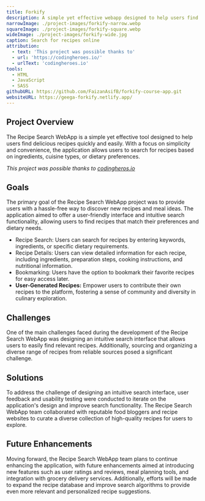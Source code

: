 ```yaml
---
title: Forkify
description: A simple yet effective webapp designed to help users find delicious recipes quickly and easily. With an intuitive design the application allows users to search for recipes based on ingredients, cuisine types, or dietary preferences.
narrowImage: ./project-images/forkify-narrow.webp
squareImage: ./project-images/forkify-square.webp
wideImage: ./project-images/forkify-wide.jpg
caption: Search for recipes online
attribution:
  - text: 'This project was possible thanks to'
  - url: 'https://codingheroes.io/'
  - urlText: 'codingheroes.io'
tools:
  - HTML
  - JavaScript
  - SASS
githubURL: https://github.com/FaizanAsifB/forkify-course-app.git
websiteURL: https://geega-forkify.netlify.app/
---
```


## Project Overview

The Recipe Search WebApp is a simple yet effective tool designed to help users find delicious recipes quickly and easily. With a focus on simplicity and convenience, the application allows users to search for recipes based on ingredients, cuisine types, or dietary preferences.

_This project was possible thanks to [codingheros.io](https://codingheroes.io/)_

## Goals

The primary goal of the Recipe Search WebApp project was to provide users with a hassle-free way to discover new recipes and meal ideas. The application aimed to offer a user-friendly interface and intuitive search functionality, allowing users to find recipes that match their preferences and dietary needs.

- Recipe Search: Users can search for recipes by entering keywords, ingredients, or specific dietary requirements.
- Recipe Details: Users can view detailed information for each recipe, including ingredients, preparation steps, cooking instructions, and nutritional information.
- Bookmarking: Users have the option to bookmark their favorite recipes for easy access later.
- **User-Generated Recipes:** Empower users to contribute their own recipes to the platform, fostering a sense of community and diversity in culinary exploration.

## Challenges

One of the main challenges faced during the development of the Recipe Search WebApp was designing an intuitive search interface that allows users to easily find relevant recipes. Additionally, sourcing and organizing a diverse range of recipes from reliable sources posed a significant challenge.

## Solutions

To address the challenge of designing an intuitive search interface, user feedback and usability testing were conducted to iterate on the application's design and improve search functionality. The Recipe Search WebApp team collaborated with reputable food bloggers and recipe websites to curate a diverse collection of high-quality recipes for users to explore.

## Future Enhancements

Moving forward, the Recipe Search WebApp team plans to continue enhancing the application, with future enhancements aimed at introducing new features such as user ratings and reviews, meal planning tools, and integration with grocery delivery services. Additionally, efforts will be made to expand the recipe database and improve search algorithms to provide even more relevant and personalized recipe suggestions.
